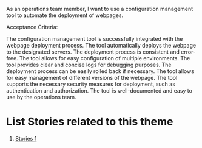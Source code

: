 As an operations team member, I want to use a configuration management tool to automate the deployment of webpages.


Acceptance Criteria:

The configuration management tool is successfully integrated with the webpage deployment process.
The tool automatically deploys the webpage to the designated servers.
The deployment process is consistent and error-free.
The tool allows for easy configuration of multiple environments.
The tool provides clear and concise logs for debugging purposes.
The deployment process can be easily rolled back if necessary.
The tool allows for easy management of different versions of the webpage.
The tool supports the necessary security measures for deployment, such as authentication and authorization.
The tool is well-documented and easy to use by the operations team.


# List Stories related to this theme
1. [Stories 1](../../../../templates/theme/initiatives/epics/stories/tasks/task_template.md)